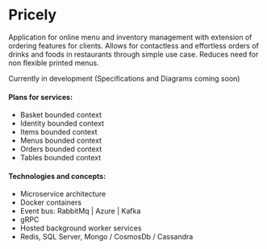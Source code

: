# Pricely

Application for online menu and inventory management with extension of ordering features for clients.
Allows for contactless and effortless orders of drinks and foods in restaurants through simple use case.
Reduces need for non flexible printed menus.

Currently in development (Specifications and Diagrams coming soon)

#### Plans for services:
* Basket bounded context
* Identity bounded context
* Items bounded context
* Menus bounded context
* Orders bounded context
* Tables bounded context

#### Technologies and concepts:
* Microservice architecture
* Docker containers
* Event bus: RabbitMq | Azure | Kafka
* gRPC 
* Hosted background worker services
* Redis, SQL Server, Mongo / CosmosDb / Cassandra 

